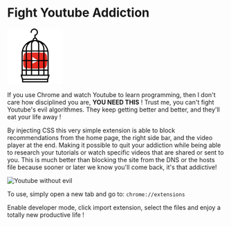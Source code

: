 # Fight Youtube Addiction
![Icon](https://raw.githubusercontent.com/MarouaneRag/FightYoutubeAddiction/master/icons/128.png)

If you use Chrome and watch Youtube to learn programming, then I don't care how disciplined you are, **YOU NEED THIS** ! Trust me, you can't fight Youtube's evil algorithmes. They keep getting better and better, and they'll eat your life away !

By injecting CSS this very simple extension is able to block recommendations from the home page, the right side bar, and the video player at the end. Making it possible to quit your addiction while being able to research your tutorials or watch specific videos that are shared or sent to you. This is much better than blocking the site from the DNS or the hosts file because sooner or later we know you'll come back, it's that addictive!


![Youtube without evil](http://image.noelshack.com/fichiers/2018/19/6/1526093905-freedom.jpg)


To use, simply open a new tab and go to:  `chrome://extensions`

Enable developer mode, click import extension, select the files and enjoy a totally new productive life !
